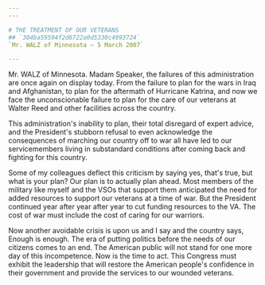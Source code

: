 ```yaml
---
---

# THE TREATMENT OF OUR VETERANS
## `304ba59594f2d6722a0d5330c4993724`
`Mr. WALZ of Minnesota — 5 March 2007`

---
```



Mr. WALZ of Minnesota. Madam Speaker, the failures of this 
administration are once again on display today. From the failure to 
plan for the wars in Iraq and Afghanistan, to plan for the aftermath of 
Hurricane Katrina, and now we face the unconscionable failure to plan 
for the care of our veterans at Walter Reed and other facilities across 
the country.

This administration's inability to plan, their total disregard of 
expert advice, and the President's stubborn refusal to even acknowledge 
the consequences of marching our country off to war all have led to our 
servicemembers living in substandard conditions after coming back and 
fighting for this country.

Some of my colleagues deflect this criticism by saying yes, that's 
true, but what is your plan? Our plan is to actually plan ahead. Most 
members of the military like myself and the VSOs that support them 
anticipated the need for added resources to support our veterans at a 
time of war. But the President continued year after year after year to 
cut funding resources to the VA. The cost of war must include the cost 
of caring for our warriors.

Now another avoidable crisis is upon us and I say and the country 
says, Enough is enough. The era of putting politics before the needs of 
our citizens comes to an end. The American public will not stand for 
one more day of this incompetence. Now is the time to act. This 
Congress must exhibit the leadership that will restore the American 
people's confidence in their government and provide the services to our 
wounded veterans.
